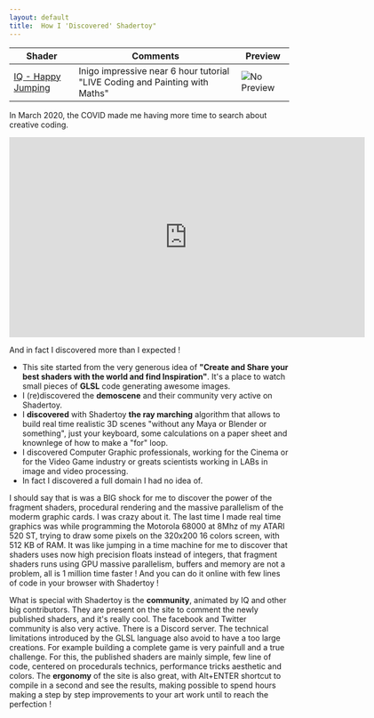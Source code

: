 ```yaml
---
layout: default
title:  How I 'Discovered' Shadertoy"
---
```

| Shader | Comments | Preview |
| -------- | -------- | -------- |
| [IQ - Happy Jumping](https://www.shadertoy.com/view/3lsSzf) | Inigo impressive near 6 hour tutorial "LIVE Coding and Painting with Maths" | ![No Preview](https://www.shadertoy.com/media/shaders/3lsSzf.jpg) |


In March 2020, the COVID made me having more time to search about creative coding.

<iframe width="640" height="360" frameborder="0" src="https://www.shadertoy.com/embed/3lsSzf?gui=true&t=10&paused=true&muted=false" allowfullscreen></iframe>

And in fact I discovered more than I expected !
* This site started from the very generous idea of **"Create and Share your best shaders with the world and find Inspiration"**. It's a place to watch small pieces of **GLSL** code generating awesome images. 
* I (re)discovered the **demoscene** and their community very active on Shadertoy.
* I **discovered** with Shadertoy **the ray marching** algorithm that allows to build real time realistic 3D scenes "without any Maya or Blender or something", just your keyboard, some calculations on a paper sheet and knownlege of how to make a "for" loop. 
* I discovered Computer Graphic professionals, working for the Cinema or for the Video Game industry or greats scientists working in LABs in image and video processing.
* In fact I discovered a full domain I had no idea of.


I should say that is was a BIG shock for me to discover the power of the fragment shaders, procedural rendering and the massive parallelism of the moderm graphic cards. I was crazy about it.
The last time I made real time graphics was while programming the Motorola 68000 at 8Mhz of my ATARI 520 ST, trying to draw some pixels on the 320x200 16 colors screen, with 512 KB of RAM. 
It was like jumping in a time machine for me to discover that shaders uses now high precision floats instead of integers, that fragment shaders runs using GPU massive parallelism, buffers and memory are not a problem, all is 1 million time faster !
And you can do it online with few lines of code in your browser with Shadertoy !

What is special with Shadertoy is the **community**, animated by IQ and other big contributors. They are present on the site to comment the newly  published shaders, and it's really cool. 
The facebook and Twitter community is also very active. There is a Discord server.
The technical limitations introduced by the GLSL language also avoid to have a too large creations. 
For example building a complete game is very painfull and a true challenge. 
For this, the published shaders are mainly simple, few line of code, centered on procedurals technics, performance tricks aesthetic and colors.
The **ergonomy** of the site is also great, with Alt+ENTER shortcut to compile in a second and see the results, making possible to spend hours making a step by step improvements to your art work until to reach the perfection !
